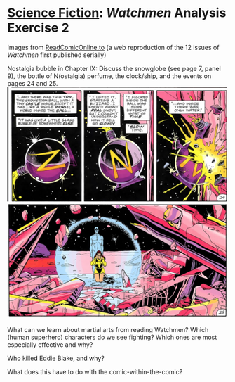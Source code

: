 # [Science Fiction](https://ebeshero.github.io/scienceFiction/): *Watchmen* Analysis Exercise 2

Images from [ReadComicOnline.to](https://readcomiconline.to/Comic/Watchmen) (a web reproduction of the 12 issues of *Watchmen* first published serially)


Nostalgia bubble in Chapter IX: Discuss the snowglobe (see page 7, panel 9), the bottle of N(ostalgia) perfume, the clock/ship, and the events on pages 24 and 25. 
![Ch. IX page 24, panels 5-8](wmCh9_24p5-8.png)
![Ch. IX page 25, panel 4](wmCh9_25p4.png)



What can we learn about martial arts from reading Watchmen? Which (human superhero) characters do we see fighting? 
Which ones are most especially effective and why? 




Who killed Eddie Blake, and why?

What does this have to do with the comic-within-the-comic?
 

